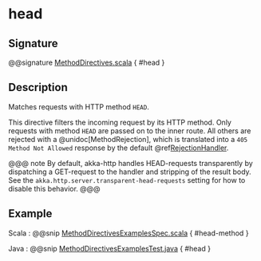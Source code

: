 # head

## Signature

@@signature [MethodDirectives.scala]($akka-http$/akka-http/src/main/scala/akka/http/scaladsl/server/directives/MethodDirectives.scala) { #head }

## Description

Matches requests with HTTP method `HEAD`.

This directive filters the incoming request by its HTTP method. Only requests with
method `HEAD` are passed on to the inner route. All others are rejected with a
@unidoc[MethodRejection], which is translated into a `405 Method Not Allowed` response
by the default @ref[RejectionHandler](../../rejections.md#the-rejectionhandler).

@@@ note
By default, akka-http handles HEAD-requests transparently by dispatching a GET-request to the handler and
stripping of the result body. See the `akka.http.server.transparent-head-requests` setting for how to disable
this behavior.
@@@

## Example

Scala
:  @@snip [MethodDirectivesExamplesSpec.scala]($test$/scala/docs/http/scaladsl/server/directives/MethodDirectivesExamplesSpec.scala) { #head-method }

Java
:  @@snip [MethodDirectivesExamplesTest.java]($test$/java/docs/http/javadsl/server/directives/MethodDirectivesExamplesTest.java) { #head }
